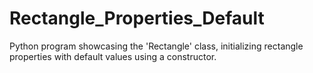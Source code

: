 # Rectangle_Properties_Default
Python program showcasing the 'Rectangle' class, initializing rectangle properties with default values using a constructor.
